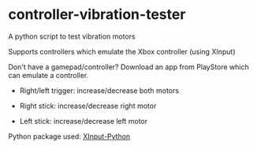 # controller-vibration-tester


A python script to test vibration motors

Supports controllers which emulate the Xbox controller (using XInput)

Don't have a gamepad/controller? Download an app from PlayStore which can emulate a controller.

* Right/left trigger: increase/decrease both motors

* Right stick: increase/decrease right motor

* Left stick: increase/decrease left motor

Python package used: [XInput-Python](https://github.com/Zuzu-Typ/XInput-Python)
